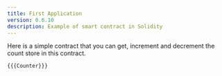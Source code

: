 ```yaml
---
title: First Application
version: 0.6.10
description: Example of smart contract in Solidity
---
```


Here is a simple contract that you can get, increment and decrement the count store in this contract.

```solidity
{{{Counter}}}
```
